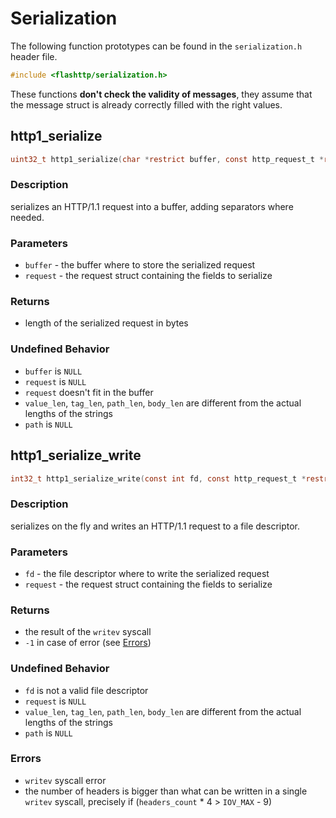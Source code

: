 # Serialization

The following function prototypes can be found in the `serialization.h` header file.

```c
#include <flashttp/serialization.h>
```

These functions **don't check the validity of messages**, they assume that the message struct is already correctly filled with the right values.

## http1_serialize

```c
uint32_t http1_serialize(char *restrict buffer, const http_request_t *restrict request)
```

### Description
serializes an HTTP/1.1 request into a buffer, adding separators where needed.

### Parameters
  - `buffer` - the buffer where to store the serialized request
  - `request` - the request struct containing the fields to serialize

### Returns
  - length of the serialized request in bytes

### Undefined Behavior
  - `buffer` is `NULL`
  - `request` is `NULL`
  - `request` doesn't fit in the buffer
  - `value_len`, `tag_len`, `path_len`, `body_len` are different from the actual lengths of the strings
  - `path` is `NULL`


## http1_serialize_write

```c
int32_t http1_serialize_write(const int fd, const http_request_t *restrict request)
```

### Description
serializes on the fly and writes an HTTP/1.1 request to a file descriptor.

### Parameters
  - `fd` - the file descriptor where to write the serialized request
  - `request` - the request struct containing the fields to serialize

### Returns
  - the result of the `writev` syscall
  - `-1` in case of error (see [Errors](#errors))

### Undefined Behavior
  - `fd` is not a valid file descriptor
  - `request` is `NULL`
  - `value_len`, `tag_len`, `path_len`, `body_len` are different from the actual lengths of the strings
  - `path` is `NULL`

### Errors
  - `writev` syscall error
  - the number of headers is bigger than what can be written in a single `writev` syscall, precisely if (`headers_count` * 4 > `IOV_MAX` - 9)

